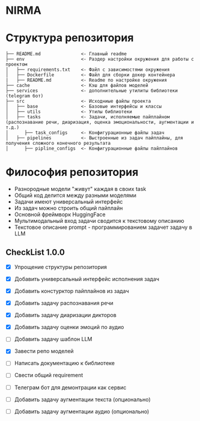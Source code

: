 # NIRMA

# Структура репозитория

```
├── README.md               <- Главный readme
├── env                     <- Раздер настройки окружения для работы с проектом
│   ├── requirements.txt    <- Файл с зависимостями окружения
│   ├── Dockerfile          <- Файл для сборки докер контейнера
|   ├── README.md           <- Readme по настройке окружения
├── cache                   <- Кэш для файлов моделей
├── services                <- дополнительные утилиты библиотеки (telegram бот)
├── src                     <- Исходниые файлы проекта
│   ├── base                <- Базовые интерфейсы и классы
│   ├── utils               <- Утилы библиотеки
│   ├── tasks               <- Задачи, исполняемые пайплайном (распознавание речи, диаризация, оценка эмоциональности, аугментации и т.д.)
│      ├── task_configs     <- Конфигурационные файлы задач
│   ├── pipelines           <- Выстроенные из задач пайплайны, для получения сложного конечного результата
│      ├── pipline_configs  <- Конфигурационные файлы пайлпайнов
```
# Философия репозитория
- Разнородные модели "живут" каждая в своих task
- Общий код делится между разными моделями
- Задачи имеют универсальный интерфейс
- Из задач можно строить общий пайплайн
- Основной фреймворк HuggingFace
- Мультимодальный вход задачи сводится к текстовому описанию
- Текстовое описание prompt - программированием задачет задачу в LLM


## CheckList 1.0.0
- [x] Упрощение структуры репозитория
- [x] Добавить универсальный интерфейс исполнения задач
- [x] Добавить констурктор пайплайнов из задач
- [x] Добавить задачу распознавания речи
- [x] Добавить задачу диаризации дикторов
- [x] Добавить задачу оценки эмоций по аудио
- [ ] Добавить задачу шаблон LLM
- [x] Завести репо моделей
- [ ] Написать документацию к библиотеке
- [ ] Свести общий requirement
- [ ] Телеграм бот для демонтрации как сервис
- [ ] Добавить задачу аугментации текста (опционально)
- [ ] Добавить задачу аугментации аудио (опционально)




